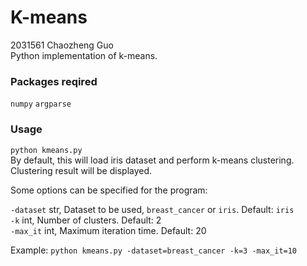 # K-means
2031561 Chaozheng Guo  
Python implementation of k-means.  

### Packages reqired
```numpy``` ```argparse```

### Usage
```python kmeans.py```  
By default, this will load iris dataset and perform k-means clustering. Clustering result will be displayed.

Some options can be specified for the program:  

```-dataset``` str, Dataset to be used, ```breast_cancer``` or ```iris```. Default: ```iris```  
```-k``` int, Number of clusters. Default: 2     
```-max_it``` int, Maximum iteration time. Default: 20

Example:
```python kmeans.py -dataset=breast_cancer -k=3 -max_it=10```  





